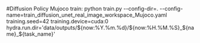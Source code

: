 #Diffusion Policy Mujoco
train:
python train.py --config-dir=. --config-name=train_diffusion_unet_real_image_workspace_Mujoco.yaml training.seed=42 training.device=cuda:0 hydra.run.dir='data/outputs/${now:%Y.%m.%d}/${now:%H.%M.%S}_${name}_${task_name}'

